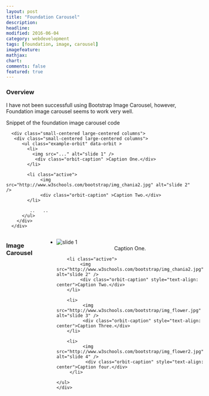 ```yaml
---
layout: post
title: "Foundation Carousel"
description: 
headline: 
modified: 2016-06-04
category: webdevelopment
tags: [foundation, image, carousel]
imagefeature: 
mathjax: 
chart: 
comments: false
featured: true
---
```

### Overview

I have not been successfull using Bootstrap Image Carousel, however, Foundation image carousel seems to work very well.

Snippet of the foundation image carousel code



````
  <div class="small-centered large-centered columns">
   <div class="small-centered large-centered columns">
      <ul class="example-orbit" data-orbit >	
		<li>
		  <img src="..." alt="slide 1" />
		   <div class="orbit-caption" >Caption One.</div>
		</li>

		<li class="active">
			 <img src="http://www.w3schools.com/bootstrap/img_chania2.jpg" alt="slide 2" /> 
			 <div class="orbit-caption" >Caption Two.</div>		 
		</li>
		
		 ..   ..
      </ul>
	</div>
  </div>		 

````  


<!--   Foundation Image Carousel   -->		
 	
 <div class="small-7 small-centered columns">
 <h3>Image Carousel</h3>
  <br/>
	<div class="small-7 small-centered columns">
    <ul class="example-orbit" data-orbit >	
		<li>
		  <img src="http://www.w3schools.com/bootstrap/img_chania.jpg" alt="slide 1" />
		   <div style="text-align: center">Caption One.</div>
		</li>

		<li class="active">
			 <img src="http://www.w3schools.com/bootstrap/img_chania2.jpg" alt="slide 2" /> 
			 <div class="orbit-caption" style="text-align: center">Caption Two.</div>		 
		</li>

		<li>
			  <img src="http://www.w3schools.com/bootstrap/img_flower.jpg" alt="slide 3" />
			  <div class="orbit-caption" style="text-align: center">Caption Three.</div>
		</li>

		<li>
			  <img src="http://www.w3schools.com/bootstrap/img_flower2.jpg" alt="slide 4" />
			   <div class="orbit-caption" style="text-align: center">Caption four.</div>
		 </li> 

    </ul>
	</div>
   </div>
 <!--  End  Foundation Image Carousel   -->	 
  
  <br/>
